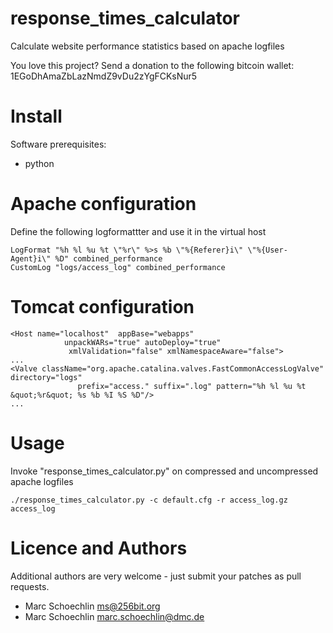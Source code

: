 response_times_calculator
=========================

Calculate website performance statistics based on apache logfiles

You love this project? Send a donation to the following bitcoin wallet: 1EGoDhAmaZbLazNmdZ9vDu2zYgFCKsNur5 

# Install


Software prerequisites:
 * python


# Apache configuration

Define the following logformattter and use it in the virtual host
```
LogFormat "%h %l %u %t \"%r\" %>s %b \"%{Referer}i\" \"%{User-Agent}i\" %D" combined_performance
CustomLog "logs/access_log" combined_performance
```


# Tomcat configuration


``` 
<Host name="localhost"  appBase="webapps"
            unpackWARs="true" autoDeploy="true"
             xmlValidation="false" xmlNamespaceAware="false">
...
<Valve className="org.apache.catalina.valves.FastCommonAccessLogValve" directory="logs"  
               prefix="access." suffix=".log" pattern="%h %l %u %t &quot;%r&quot; %s %b %I %S %D"/>
...
```


# Usage

Invoke "response_times_calculator.py" on compressed and uncompressed apache logfiles

```
./response_times_calculator.py -c default.cfg -r access_log.gz access_log
```

# Licence and Authors

Additional authors are very welcome - just submit your patches as pull requests.

 * Marc Schoechlin <ms@256bit.org>
 * Marc Schoechlin <marc.schoechlin@dmc.de>


